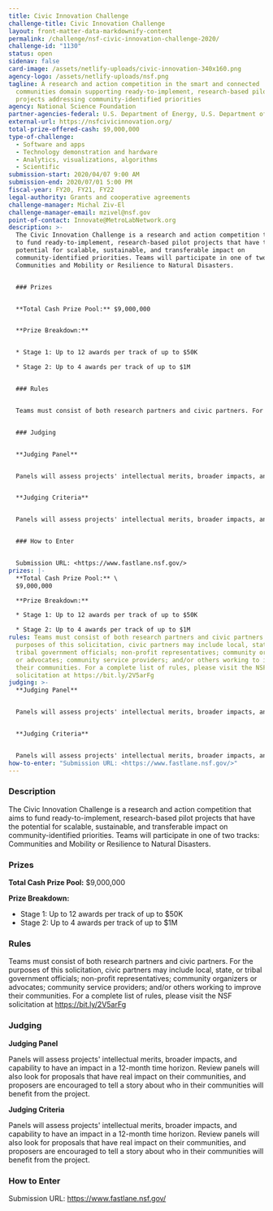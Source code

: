 ```yaml
---
title: Civic Innovation Challenge
challenge-title: Civic Innovation Challenge
layout: front-matter-data-markdownify-content
permalink: /challenge/nsf-civic-innovation-challenge-2020/
challenge-id: "1130"
status: open
sidenav: false
card-image: /assets/netlify-uploads/civic-innovation-340x160.png
agency-logo: /assets/netlify-uploads/nsf.png
tagline: A research and action competition in the smart and connected
  communities domain supporting ready-to-implement, research-based pilot
  projects addressing community-identified priorities
agency: National Science Foundation
partner-agencies-federal: U.S. Department of Energy, U.S. Department of Homeland Security
external-url: https://nsfcivicinnovation.org/
total-prize-offered-cash: $9,000,000
type-of-challenge:
  - Software and apps
  - Technology demonstration and hardware
  - Analytics, visualizations, algorithms
  - Scientific
submission-start: 2020/04/07 9:00 AM
submission-end: 2020/07/01 5:00 PM
fiscal-year: FY20, FY21, FY22
legal-authority: Grants and cooperative agreements
challenge-manager: Michal Ziv-El
challenge-manager-email: mzivel@nsf.gov
point-of-contact: Innovate@MetroLabNetwork.org
description: >-
  The Civic Innovation Challenge is a research and action competition that aims
  to fund ready-to-implement, research-based pilot projects that have the
  potential for scalable, sustainable, and transferable impact on
  community-identified priorities. Teams will participate in one of two tracks:
  Communities and Mobility or Resilience to Natural Disasters.


  ### Prizes


  **Total Cash Prize Pool:** $9,000,000


  **Prize Breakdown:**


  * Stage 1: Up to 12 awards per track of up to $50K

  * Stage 2: Up to 4 awards per track of up to $1M


  ### Rules


  Teams must consist of both research partners and civic partners. For the purposes of this solicitation, civic partners may include local, state, or tribal government officials; non-profit representatives; community organizers or advocates; community service providers; and/or others working to improve their communities. For a complete list of rules, please visit the NSF solicitation at https://bit.ly/2V5arFg


  ### Judging


  **Judging Panel** 


  Panels will assess projects' intellectual merits, broader impacts, and capability to have an impact in a 12-month time horizon. Review panels will also look for proposals that have real impact on their communities, and proposers are encouraged to tell a story about who in their communities will benefit from the project.


  **Judging Criteria** 


  Panels will assess projects' intellectual merits, broader impacts, and capability to have an impact in a 12-month time horizon. Review panels will also look for proposals that have real impact on their communities, and proposers are encouraged to tell a story about who in their communities will benefit from the project.


  ### How to Enter


  Submission URL: <https://www.fastlane.nsf.gov/>
prizes: |-
  **Total Cash Prize Pool:** \
  $9,000,000

  **Prize Breakdown:**

  * Stage 1: Up to 12 awards per track of up to $50K

  * Stage 2: Up to 4 awards per track of up to $1M
rules: Teams must consist of both research partners and civic partners. For the
  purposes of this solicitation, civic partners may include local, state, or
  tribal government officials; non-profit representatives; community organizers
  or advocates; community service providers; and/or others working to improve
  their communities. For a complete list of rules, please visit the NSF
  solicitation at https://bit.ly/2V5arFg
judging: >-
  **Judging Panel** 


  Panels will assess projects' intellectual merits, broader impacts, and capability to have an impact in a 12-month time horizon. Review panels will also look for proposals that have real impact on their communities, and proposers are encouraged to tell a story about who in their communities will benefit from the project.


  **Judging Criteria** 


  Panels will assess projects' intellectual merits, broader impacts, and capability to have an impact in a 12-month time horizon. Review panels will also look for proposals that have real impact on their communities, and proposers are encouraged to tell a story about who in their communities will benefit from the project.
how-to-enter: "Submission URL: <https://www.fastlane.nsf.gov/>"
---
```

### Description 

The Civic Innovation Challenge is a research and action competition that aims to fund ready-to-implement, research-based pilot projects that have the potential for scalable, sustainable, and transferable impact on community-identified priorities. Teams will participate in one of two tracks: Communities and Mobility or Resilience to Natural Disasters.

### Prizes

**Total Cash Prize Pool:** $9,000,000

**Prize Breakdown:**

* Stage 1: Up to 12 awards per track of up to $50K
* Stage 2: Up to 4 awards per track of up to $1M

### Rules

Teams must consist of both research partners and civic partners. For the purposes of this solicitation, civic partners may include local, state, or tribal government officials; non-profit representatives; community organizers or advocates; community service providers; and/or others working to improve their communities. For a complete list of rules, please visit the NSF solicitation at https://bit.ly/2V5arFg

### Judging

**Judging Panel** 

Panels will assess projects' intellectual merits, broader impacts, and capability to have an impact in a 12-month time horizon. Review panels will also look for proposals that have real impact on their communities, and proposers are encouraged to tell a story about who in their communities will benefit from the project.

**Judging Criteria** 

Panels will assess projects' intellectual merits, broader impacts, and capability to have an impact in a 12-month time horizon. Review panels will also look for proposals that have real impact on their communities, and proposers are encouraged to tell a story about who in their communities will benefit from the project.

### How to Enter

Submission URL: <https://www.fastlane.nsf.gov/>